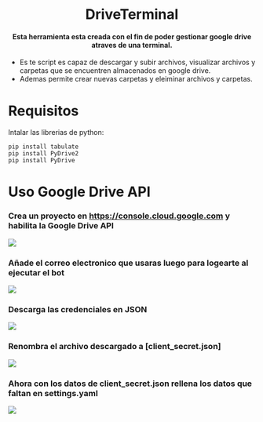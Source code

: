 <div align="center">
  <h1>DriveTerminal</h1>
  <h4>Esta herramienta esta creada con el fin de poder gestionar google drive atraves de una terminal.</h4>
</div>
<ul>
    <li>Es te script es capaz de descargar y subir archivos, visualizar archivos y carpetas que se encuentren almacenados en google drive.</li>
    <li>Ademas permite crear nuevas carpetas y eleiminar archivos y carpetas.</li>
</ul> 

Requisitos
======
Intalar las librerias de python: 

    pip install tabulate
    pip install PyDrive2
    pip install PyDrive

Uso Google Drive API
======
### Crea un proyecto en https://console.cloud.google.com y habilita la Google Drive API
![](https://i.imgur.com/hmWrrdT.png)

### Añade el correo electronico que usaras luego para logearte al ejecutar el bot
![](https://i.imgur.com/FFM6NaW.png)

### Descarga las credenciales en JSON
![](https://i.imgur.com/KnIT73i.png)

### Renombra el archivo descargado a [client_secret.json]
![](https://i.imgur.com/TaMKGaz.png)

### Ahora con los datos de client_secret.json rellena los datos que faltan en settings.yaml
![](https://i.imgur.com/XEBzLsp.png)
